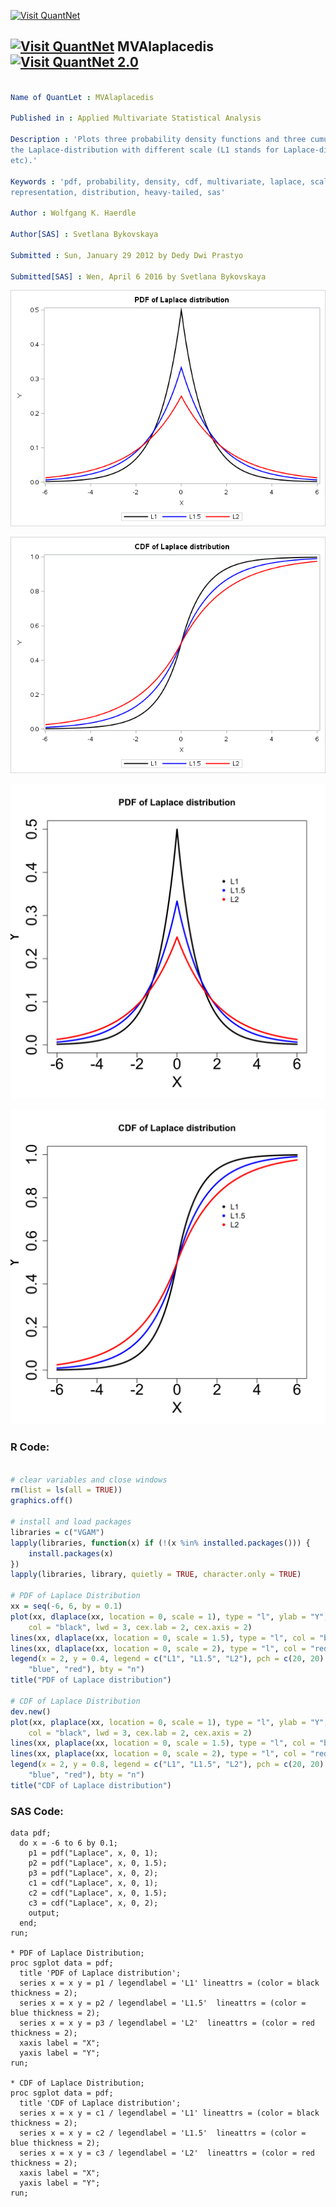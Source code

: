 
[<img src="https://github.com/QuantLet/Styleguide-and-FAQ/blob/master/pictures/banner.png" width="888" alt="Visit QuantNet">](http://quantlet.de/)

## [<img src="https://github.com/QuantLet/Styleguide-and-FAQ/blob/master/pictures/qloqo.png" alt="Visit QuantNet">](http://quantlet.de/) **MVAlaplacedis** [<img src="https://github.com/QuantLet/Styleguide-and-FAQ/blob/master/pictures/QN2.png" width="60" alt="Visit QuantNet 2.0">](http://quantlet.de/)

```yaml

Name of QuantLet : MVAlaplacedis

Published in : Applied Multivariate Statistical Analysis

Description : 'Plots three probability density functions and three cumulative density functions of
the Laplace-distribution with different scale (L1 stands for Laplace-distribution with scale 1,
etc).'

Keywords : 'pdf, probability, density, cdf, multivariate, laplace, scale, plot, graphical
representation, distribution, heavy-tailed, sas'

Author : Wolfgang K. Haerdle

Author[SAS] : Svetlana Bykovskaya

Submitted : Sun, January 29 2012 by Dedy Dwi Prastyo

Submitted[SAS] : Wen, April 6 2016 by Svetlana Bykovskaya

```

![Picture1](MVAlaplacedis-1_sas.png)

![Picture2](MVAlaplacedis-2_sas.png)

![Picture3](MVAlaplacedis_1.png)

![Picture4](MVAlaplacedis_2.png)


### R Code:
```r

# clear variables and close windows
rm(list = ls(all = TRUE))
graphics.off()

# install and load packages
libraries = c("VGAM")
lapply(libraries, function(x) if (!(x %in% installed.packages())) {
    install.packages(x)
})
lapply(libraries, library, quietly = TRUE, character.only = TRUE)

# PDF of Laplace Distribution
xx = seq(-6, 6, by = 0.1)
plot(xx, dlaplace(xx, location = 0, scale = 1), type = "l", ylab = "Y", xlab = "X", 
    col = "black", lwd = 3, cex.lab = 2, cex.axis = 2)
lines(xx, dlaplace(xx, location = 0, scale = 1.5), type = "l", col = "blue", lwd = 3)
lines(xx, dlaplace(xx, location = 0, scale = 2), type = "l", col = "red", lwd = 3)
legend(x = 2, y = 0.4, legend = c("L1", "L1.5", "L2"), pch = c(20, 20), col = c("black", 
    "blue", "red"), bty = "n")
title("PDF of Laplace distribution")

# CDF of Laplace Distribution
dev.new()
plot(xx, plaplace(xx, location = 0, scale = 1), type = "l", ylab = "Y", xlab = "X", 
    col = "black", lwd = 3, cex.lab = 2, cex.axis = 2)
lines(xx, plaplace(xx, location = 0, scale = 1.5), type = "l", col = "blue", lwd = 3)
lines(xx, plaplace(xx, location = 0, scale = 2), type = "l", col = "red", lwd = 3)
legend(x = 2, y = 0.8, legend = c("L1", "L1.5", "L2"), pch = c(20, 20), col = c("black", 
    "blue", "red"), bty = "n")
title("CDF of Laplace distribution") 

```

### SAS Code:
```sas
data pdf;
  do x = -6 to 6 by 0.1;
    p1 = pdf("Laplace", x, 0, 1);
    p2 = pdf("Laplace", x, 0, 1.5);
    p3 = pdf("Laplace", x, 0, 2);
    c1 = cdf("Laplace", x, 0, 1);
    c2 = cdf("Laplace", x, 0, 1.5);
    c3 = cdf("Laplace", x, 0, 2);
    output;
  end;
run;
 
* PDF of Laplace Distribution;
proc sgplot data = pdf;
  title 'PDF of Laplace distribution';
  series x = x y = p1 / legendlabel = 'L1' lineattrs = (color = black thickness = 2);
  series x = x y = p2 / legendlabel = 'L1.5'  lineattrs = (color = blue thickness = 2);
  series x = x y = p3 / legendlabel = 'L2'  lineattrs = (color = red thickness = 2);
  xaxis label = "X"; 
  yaxis label = "Y";
run;

* CDF of Laplace Distribution;
proc sgplot data = pdf;
  title 'CDF of Laplace distribution';
  series x = x y = c1 / legendlabel = 'L1' lineattrs = (color = black thickness = 2);
  series x = x y = c2 / legendlabel = 'L1.5'  lineattrs = (color = blue thickness = 2);
  series x = x y = c3 / legendlabel = 'L2'  lineattrs = (color = red thickness = 2);
  xaxis label = "X"; 
  yaxis label = "Y";
run;
```
